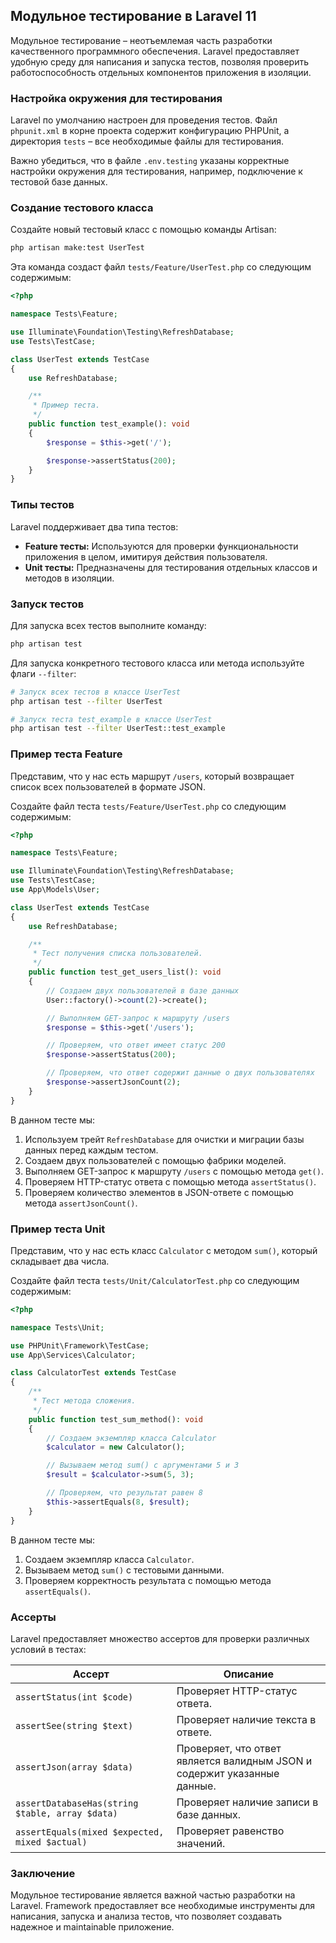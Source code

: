 ## Модульное тестирование в Laravel 11

Модульное тестирование – неотъемлемая часть разработки качественного программного обеспечения. Laravel предоставляет удобную среду для написания и запуска тестов, позволяя проверить работоспособность отдельных компонентов приложения в изоляции. 

### Настройка окружения для тестирования

Laravel по умолчанию настроен для проведения тестов. Файл `phpunit.xml` в корне проекта содержит конфигурацию PHPUnit, а директория `tests` – все необходимые файлы для тестирования.

Важно убедиться, что в файле `.env.testing` указаны корректные настройки окружения для тестирования, например, подключение к тестовой базе данных.

### Создание тестового класса

Создайте новый тестовый класс с помощью команды Artisan:

```bash
php artisan make:test UserTest
```

Эта команда создаст файл `tests/Feature/UserTest.php` со следующим содержимым:

```php
<?php

namespace Tests\Feature;

use Illuminate\Foundation\Testing\RefreshDatabase;
use Tests\TestCase;

class UserTest extends TestCase
{
    use RefreshDatabase;

    /**
     * Пример теста.
     */
    public function test_example(): void
    {
        $response = $this->get('/');

        $response->assertStatus(200);
    }
}
```

### Типы тестов

Laravel поддерживает два типа тестов:

* **Feature тесты:** Используются для проверки функциональности приложения в целом, имитируя действия пользователя.
* **Unit тесты:** Предназначены для тестирования отдельных классов и методов в изоляции.

### Запуск тестов

Для запуска всех тестов выполните команду:

```bash
php artisan test
```

Для запуска конкретного тестового класса или метода используйте флаги `--filter`:

```bash
# Запуск всех тестов в классе UserTest
php artisan test --filter UserTest

# Запуск теста test_example в классе UserTest
php artisan test --filter UserTest::test_example
```

### Пример теста Feature

Представим, что у нас есть маршрут `/users`, который возвращает список всех пользователей в формате JSON. 

Создайте файл теста `tests/Feature/UserTest.php` со следующим содержимым:

```php
<?php

namespace Tests\Feature;

use Illuminate\Foundation\Testing\RefreshDatabase;
use Tests\TestCase;
use App\Models\User;

class UserTest extends TestCase
{
    use RefreshDatabase;

    /**
     * Тест получения списка пользователей.
     */
    public function test_get_users_list(): void
    {
        // Создаем двух пользователей в базе данных
        User::factory()->count(2)->create();

        // Выполняем GET-запрос к маршруту /users
        $response = $this->get('/users');

        // Проверяем, что ответ имеет статус 200
        $response->assertStatus(200);

        // Проверяем, что ответ содержит данные о двух пользователях
        $response->assertJsonCount(2);
    }
}
```

В данном тесте мы:

1. Используем трейт `RefreshDatabase` для очистки и миграции базы данных перед каждым тестом.
2. Создаем двух пользователей с помощью фабрики моделей.
3. Выполняем GET-запрос к маршруту `/users` с помощью метода `get()`.
4. Проверяем HTTP-статус ответа с помощью метода `assertStatus()`.
5. Проверяем количество элементов в JSON-ответе с помощью метода `assertJsonCount()`.

### Пример теста Unit

Представим, что у нас есть класс `Calculator` с методом `sum()`, который складывает два числа.

Создайте файл теста `tests/Unit/CalculatorTest.php` со следующим содержимым:

```php
<?php

namespace Tests\Unit;

use PHPUnit\Framework\TestCase;
use App\Services\Calculator;

class CalculatorTest extends TestCase
{
    /**
     * Тест метода сложения.
     */
    public function test_sum_method(): void
    {
        // Создаем экземпляр класса Calculator
        $calculator = new Calculator();

        // Вызываем метод sum() с аргументами 5 и 3
        $result = $calculator->sum(5, 3);

        // Проверяем, что результат равен 8
        $this->assertEquals(8, $result);
    }
}
```

В данном тесте мы:

1. Создаем экземпляр класса `Calculator`.
2. Вызываем метод `sum()` с тестовыми данными.
3. Проверяем корректность результата с помощью метода `assertEquals()`.

### Ассерты

Laravel предоставляет множество ассертов для проверки различных условий в тестах:

| Ассерт | Описание |
|---|---|
| `assertStatus(int $code)` | Проверяет HTTP-статус ответа. |
| `assertSee(string $text)` | Проверяет наличие текста в ответе. |
| `assertJson(array $data)` | Проверяет, что ответ является валидным JSON и содержит указанные данные. |
| `assertDatabaseHas(string $table, array $data)` | Проверяет наличие записи в базе данных. |
| `assertEquals(mixed $expected, mixed $actual)` | Проверяет равенство значений. |

### Заключение

Модульное тестирование является важной частью разработки на Laravel. Framework предоставляет все необходимые инструменты для написания, запуска и анализа тестов, что позволяет создавать надежное и maintainable приложение.